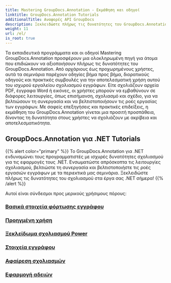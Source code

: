 ```yaml
---
title: Mastering GroupDocs.Annotation - Εκμάθηση και οδηγοί
linktitle: GroupDocs.Annotation Tutorials
additionalTitle: Αναφορές API GroupDocs
description: Ξεκλειδώστε πλήρως τις δυνατότητες του GroupDocs.Annotation με τα σεμινάρια μας. Βελτιώστε τη συνεργασία και βελτιστοποιήστε τις ροές εργασίας με περιεκτικούς οδηγούς και συμβουλές.
weight: 11
url: /el/
is_root: true
---
```


Τα εκπαιδευτικά προγράμματα και οι οδηγοί Mastering GroupDocs.Annotation προσφέρουν μια ολοκληρωμένη πηγή για άτομα που επιδιώκουν να αξιοποιήσουν πλήρως τις δυνατότητες του GroupDocs.Annotation. Από αρχάριους έως προχωρημένους χρήστες, αυτά τα σεμινάρια παρέχουν οδηγίες βήμα προς βήμα, διορατικούς οδηγούς και πρακτικές συμβουλές για την αποτελεσματική χρήση αυτού του ισχυρού εργαλείου σχολιασμού εγγράφων. Είτε σχολιάζουν αρχεία PDF, έγγραφα Word ή εικόνες, οι χρήστες μπορούν να εμβαθύνουν σε διάφορες λειτουργίες, όπως επισήμανση, σχολιασμό και σχέδιο, για να βελτιώσουν τη συνεργασία και να βελτιστοποιήσουν τις ροές εργασίας των εγγράφων. Με σαφείς επεξηγήσεις και πρακτικές επιδείξεις, η εκμάθηση του GroupDocs.Annotation γίνεται μια προσιτή προσπάθεια, δίνοντας τη δυνατότητα στους χρήστες να σχολιάζουν με ακρίβεια και αποτελεσματικότητα.

## GroupDocs.Annotation για .NET Tutorials
{{% alert color="primary" %}}
Το GroupDocs.Annotation για .NET ενδυναμώνει τους προγραμματιστές με ισχυρές δυνατότητες σχολιασμού για τις εφαρμογές τους .NET. Ενσωματώστε απρόσκοπτα τις λειτουργίες σχολιασμού, βελτιώστε τη συνεργασία και βελτιστοποιήστε τις ροές εργασιών εγγράφων με τα περιεκτικά μας σεμινάρια. Ξεκλειδώστε πλήρως τις δυνατότητες του σχολιασμού στα έργα σας .NET σήμερα!
{{% /alert %}}

Αυτοί είναι σύνδεσμοι προς μερικούς χρήσιμους πόρους:
 
### [Βασικά στοιχεία φόρτωσης εγγράφου](./net/document-loading-essentials/)
### [Προηγμένη χρήση](./net/advanced-usage/)
### [Ξεκλείδωμα σχολιασμού Power](./net/unlocking-annotation-power/)
### [Στοιχεία εγγράφου](./net/document-components/)
### [Αφαίρεση σχολιασμών](./net/removing-annotations/)
### [Εφαρμογή αδειών](./net/applying-licenses/)


